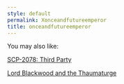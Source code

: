 ```yaml
---
style: default
permalink: Xonceandfutureemperor
title: onceandfutureemperor
---
```

You may also like:

[SCP-2078: Third Party](http://scp-wiki.net/scp-2078)

[Lord Blackwood and the Thaumaturge](http://scp-wiki.net/lord-blackwood-and-the-thaumaturge-the-t)
